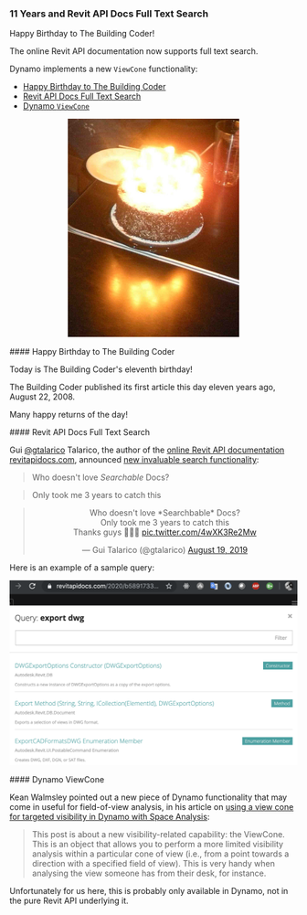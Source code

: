 <head>
<meta http-equiv="Content-Type" content="text/html; charset=utf-8">
<link rel="stylesheet" type="text/css" href="bc.css">
<script src="https://cdn.rawgit.com/google/code-prettify/master/loader/run_prettify.js" type="text/javascript"></script>
</head>

<!---

- Gui Talarico
@gtalarico
Who doesn't love *Searchbable* Docs?
Only took me 3 years to catch this
Thanks guys  🔎🤦‍♂️
https://twitter.com/gtalarico/status/1163345696038109184
<blockquote class="twitter-tweet"><p lang="en" dir="ltr">Who doesn&#39;t love *Searchbable* Docs?<br>Only took me 3 years to catch this<br>Thanks guys 🔎🤦‍♂️ <a href="https://t.co/4wXK3Re2Mw">pic.twitter.com/4wXK3Re2Mw</a></p>&mdash; Gui Talarico (@gtalarico) <a href="https://twitter.com/gtalarico/status/1163345696038109184?ref_src=twsrc%5Etfw">August 19, 2019</a></blockquote> <script async src="https://platform.twitter.com/widgets.js" charset="utf-8"></script>
  revit_api_docs_full_text_search.jpeg

twitter:

 element for Dynamo in the #RevitAPI @AutodeskForge @AutodeskRevit #bim #DynamoBim #ForgeDevCon 

&ndash; 
...

linkedin:


#bim #DynamoBim #ForgeDevCon #Revit #API #IFC #SDK #AI #VisualStudio #Autodesk #AEC #adsk

the [Revit API discussion forum](http://forums.autodesk.com/t5/revit-api-forum/bd-p/160) thread

<p style="font-size: 80%; font-style:italic"></p>

Dynamo Zero Touch CS#Node Element Wrapper

-->

### 11 Years and Revit API Docs Full Text Search

Happy Birthday to The Building Coder!

The online Revit API documentation now supports full text search.

Dynamo implements a new `ViewCone` functionality:

- [Happy Birthday to The Building Coder](#2)
- [Revit API Docs Full Text Search](#3)
- [Dynamo `ViewCone`](#4)

<center>
<img src="img/saikat_birthday_cake_cropped_550.jpg" alt="Birthday cake with candles" width="300">
</center>


####<a name="2"></a> Happy Birthday to The Building Coder

Today is The Building Coder's eleventh birthday!

The Building Coder published its first article this day eleven years ago, August 22, 2008.

Many happy returns of the day!



####<a name="3"></a> Revit API Docs Full Text Search

Gui [@gtalarico](https://twitter.com/gtalarico) Talarico, the author of
the [online Revit API documentation revitapidocs.com](https://www.revitapidocs.com),
announced [new invaluable search functionality](https://twitter.com/gtalarico/status/1163345696038109184):

> Who doesn't love *Searchable* Docs?

> Only took me 3 years to catch this

<center>
<blockquote class="twitter-tweet"><p lang="en" dir="ltr">Who doesn&#39;t love *Searchbable* Docs?<br>Only took me 3 years to catch this<br>Thanks guys 🔎🤦‍♂️ <a href="https://t.co/4wXK3Re2Mw">pic.twitter.com/4wXK3Re2Mw</a></p>&mdash; Gui Talarico (@gtalarico) <a href="https://twitter.com/gtalarico/status/1163345696038109184?ref_src=twsrc%5Etfw">August 19, 2019</a></blockquote> <script async src="https://platform.twitter.com/widgets.js" charset="utf-8"></script>
</center>

Here is an example of a sample query:

<center>
<img src="img/revitapidocs_search.png" alt="Revitapidocs full text search" width="550">
</center>

####<a name="4"></a> Dynamo ViewCone

Kean Walmsley pointed out a new piece of Dynamo functionality that may come in useful for field-of-view analysis, in his article 
on [using a view cone for targeted visibility in Dynamo with Space Analysis](https://www.keanw.com/2019/08/using-a-view-cone-for-targeted-visibility-in-dynamo-with-space-analysis.html):

> This post is about a new visibility-related capability: the ViewCone.
This is an object that allows you to perform a more limited visibility analysis within a particular cone of view (i.e., from a point towards a direction with a specified field of view).
This is very handy when analysing the view someone has from their desk, for instance.

Unfortunately for us here, this is probably only available in Dynamo, not in the pure Revit API underlying it.
